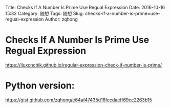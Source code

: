 Title: Checks If A Number Is Prime Use Regual Expression
Date: 2016-10-16 15:32
Category: 随想
Tags: 随想
Slug: checks-if-a-number-is-prime=use-regual-expression
Author: zqhong

# Checks If A Number Is Prime Use Regual Expression
https://iluxonchik.github.io/regular-expression-check-if-number-is-prime/

# Python version:
https://gist.github.com/zqhong/e64af47435d16fccdaeff69cc2263b15